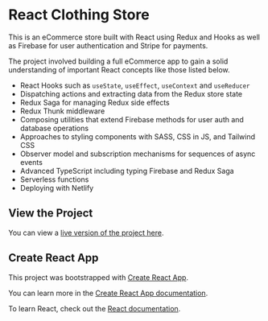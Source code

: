 # React Clothing Store

This is an eCommerce store built with React using Redux and Hooks as well as Firebase for user authentication and Stripe for payments.

The project involved building a full eCommerce app to gain a solid understanding of important React concepts like those listed below.

* React Hooks such as `useState`, `useEffect`, `useContext` and `useReducer`
* Dispatching actions and extracting data from the Redux store state
* Redux Saga for managing Redux side effects
* Redux Thunk middleware
* Composing utilities that extend Firebase methods for user auth and database operations
* Approaches to styling components with SASS, CSS in JS, and Tailwind CSS
* Observer model and subscription mechanisms for sequences of async events
* Advanced TypeScript including typing Firebase and Redux Saga
* Serverless functions
* Deploying with Netlify

## View the Project

You can view a [live version of the project here](https://precious-bublanina-2e2154.netlify.app/).

## Create React App

This project was bootstrapped with [Create React App](https://github.com/facebook/create-react-app). 

You can learn more in the [Create React App documentation](https://facebook.github.io/create-react-app/docs/getting-started).

To learn React, check out the [React documentation](https://reactjs.org/).